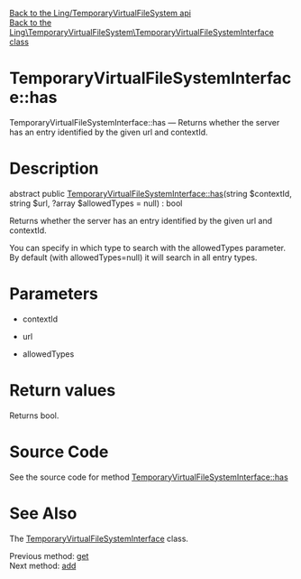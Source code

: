 [Back to the Ling/TemporaryVirtualFileSystem api](https://github.com/lingtalfi/TemporaryVirtualFileSystem/blob/master/doc/api/Ling/TemporaryVirtualFileSystem.md)<br>
[Back to the Ling\TemporaryVirtualFileSystem\TemporaryVirtualFileSystemInterface class](https://github.com/lingtalfi/TemporaryVirtualFileSystem/blob/master/doc/api/Ling/TemporaryVirtualFileSystem/TemporaryVirtualFileSystemInterface.md)


TemporaryVirtualFileSystemInterface::has
================



TemporaryVirtualFileSystemInterface::has — Returns whether the server has an entry identified by the given url and contextId.




Description
================


abstract public [TemporaryVirtualFileSystemInterface::has](https://github.com/lingtalfi/TemporaryVirtualFileSystem/blob/master/doc/api/Ling/TemporaryVirtualFileSystem/TemporaryVirtualFileSystemInterface/has.md)(string $contextId, string $url, ?array $allowedTypes = null) : bool




Returns whether the server has an entry identified by the given url and contextId.

You can specify in which type to search with the allowedTypes parameter.
By default (with allowedTypes=null) it will search in all entry types.




Parameters
================


- contextId

    

- url

    

- allowedTypes

    


Return values
================

Returns bool.








Source Code
===========
See the source code for method [TemporaryVirtualFileSystemInterface::has](https://github.com/lingtalfi/TemporaryVirtualFileSystem/blob/master/TemporaryVirtualFileSystemInterface.php#L68-L68)


See Also
================

The [TemporaryVirtualFileSystemInterface](https://github.com/lingtalfi/TemporaryVirtualFileSystem/blob/master/doc/api/Ling/TemporaryVirtualFileSystem/TemporaryVirtualFileSystemInterface.md) class.

Previous method: [get](https://github.com/lingtalfi/TemporaryVirtualFileSystem/blob/master/doc/api/Ling/TemporaryVirtualFileSystem/TemporaryVirtualFileSystemInterface/get.md)<br>Next method: [add](https://github.com/lingtalfi/TemporaryVirtualFileSystem/blob/master/doc/api/Ling/TemporaryVirtualFileSystem/TemporaryVirtualFileSystemInterface/add.md)<br>

